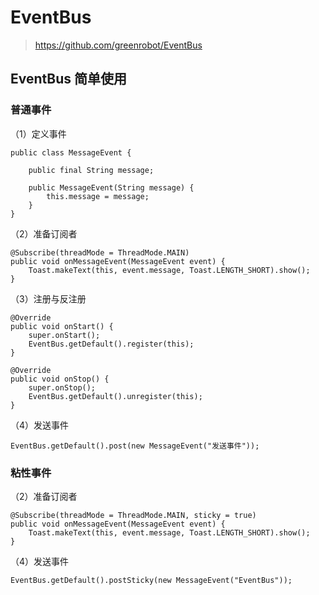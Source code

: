 # EventBus

> https://github.com/greenrobot/EventBus

## EventBus 简单使用

### 普通事件

（1）定义事件

```
public class MessageEvent {

    public final String message;

    public MessageEvent(String message) {
        this.message = message;
    }
}
```

（2）准备订阅者

```
@Subscribe(threadMode = ThreadMode.MAIN)
public void onMessageEvent(MessageEvent event) {
    Toast.makeText(this, event.message, Toast.LENGTH_SHORT).show();
}
```

（3）注册与反注册

```
@Override
public void onStart() {
    super.onStart();
    EventBus.getDefault().register(this);
}

@Override
public void onStop() {
    super.onStop();
    EventBus.getDefault().unregister(this);
}
```

（4）发送事件

```
EventBus.getDefault().post(new MessageEvent("发送事件"));
```

### 粘性事件

（2）准备订阅者

```
@Subscribe(threadMode = ThreadMode.MAIN, sticky = true)
public void onMessageEvent(MessageEvent event) {
    Toast.makeText(this, event.message, Toast.LENGTH_SHORT).show();
}
```

（4）发送事件

```
EventBus.getDefault().postSticky(new MessageEvent("EventBus"));
```